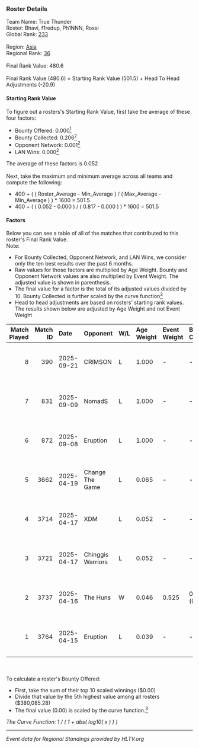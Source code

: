 ### Roster Details<br />
Team Name: True Thunder<br />
Roster: Bhavi, f1redup, Ph1NNN, Rossi<br />
Global Rank: [233](../../standings_global_2025_10_06.md)<br />
<br />
Region: [Asia]( ../../standings_asia_2025_10_06.md)<br />
Regional Rank: [36]( ../../standings_asia_2025_10_06.md)<br />
<br />
Final Rank Value:  480.6<br />
<br />
Final Rank Value (480.6) = Starting Rank Value (501.5) + Head To Head Adjustments (-20.9)<br />

#### Starting Rank Value<br />
To figure out a rosters's Starting Rank Value, first take the average of these four factors:<br />
- Bounty Offered: 0.000[<sup>1</sup>](#table2)
- Bounty Collected: 0.206[<sup>2</sup>](#table1)
- Opponent Network: 0.001[<sup>2</sup>](#table1)
- LAN Wins: 0.000[<sup>2</sup>](#table1)

The average of these factors is 0.052<br />
<br />
Next, take the maximum and minimum average across all teams and compute the following:<br />
- 400 + ( ( Roster_Average - Min_Average ) / ( Max_Average - Min_Average ) ) * 1600 = 501.5
- 400 + ( ( 0.052 - 0.000 ) / ( 0.817 - 0.000 ) ) * 1600 = 501.5


#### Factors<br />
Below you can see a table of all of the matches that contributed to this roster's Final Rank Value.<br />
Note:<br />

- For Bounty Collected, Opponent Network, and LAN Wins, we consider only the ten best results over the past 6 months.
- Raw values for those factors are multiplied by Age Weight. Bounty and Opponent Network values are also multiplied by Event Weight. The adjusted value is shown in parenthesis.
- The final value for a factor is the total of its adjusted values divided by 10. Bounty Collected is further scaled by the curve function[<sup>3</sup>](#curveFunction)
- Head to head adjustments are based on rosters' starting rank values. The results shown below are adjusted by Age Weight and not Event Weight
<span id="table1"></span><br />


| Match Played | Match ID | Date       | Opponent          | W/L | Age Weight | Event Weight | Bounty Collected | Opponent Network | LAN Wins  | H2H Adj. | Roster                                 |
| -: | -: | :- | :- | :- | :- | :- | :- | :- | :- | -: | :- |
|            8 |      390 | 2025-09-21 | CRIMSON           | L   | 1.000      | -            | -                | -                | -         |   -14.35 | Bhavi, DayMake, Ph1NNN, Rossi, w1sely  |
|            7 |      831 | 2025-09-09 | NomadS            | L   | 1.000      | -            | -                | -                | -         |    -3.56 | Bhavi, DayMake, Ph1NNN, Rossi, w1sely  |
|            6 |      872 | 2025-09-08 | Eruption          | L   | 1.000      | -            | -                | -                | -         |    -2.57 | Bhavi, DayMake, Ph1NNN, Rossi, w1sely  |
|            5 |     3662 | 2025-04-19 | Change The Game   | L   | 0.065      | -            | -                | -                | -         |    -0.94 | Bhavi, f1redup, Ph1NNN, R2B2, Rossi    |
|            4 |     3714 | 2025-04-17 | XDM               | L   | 0.052      | -            | -                | -                | -         |    -0.76 | Bhavi, f1redup, Ph1NNN, R2B2, Rossi    |
|            3 |     3721 | 2025-04-17 | Chinggis Warriors | L   | 0.052      | -            | -                | -                | -         |    -0.04 | Bhavi, f1redup, Ph1NNN, PokemoN, Rossi |
|            2 |     3737 | 2025-04-16 | The Huns          | W   | 0.046      | 0.525        | 0.058 (0.001)    | 0.457 (0.011)    | 0 (0.000) |     1.44 | Bhavi, f1redup, Ph1NNN, PokemoN, Rossi |
|            1 |     3764 | 2025-04-15 | Eruption          | L   | 0.039      | -            | -                | -                | -         |    -0.10 | Bhavi, f1redup, Ph1NNN, PokemoN, Rossi |

<br />
<span id="table2"></span><br />
To calculate a roster's Bounty Offered:<br />

- First, take the sum of their top 10 scaled winnings ($0.00)
- Divide that value by the 5th highest value among all rosters ($380,085.28)
- The final value (0.00) is scaled by the curve function.[<sup>3</sup>](#curveFunction)

<span id="curveFunction"></span>_The Curve Function: 1 / ( 1 + abs( log10( x ) ) )_<br />

---
_Event data for Regional Standings provided by HLTV.org_<br />
